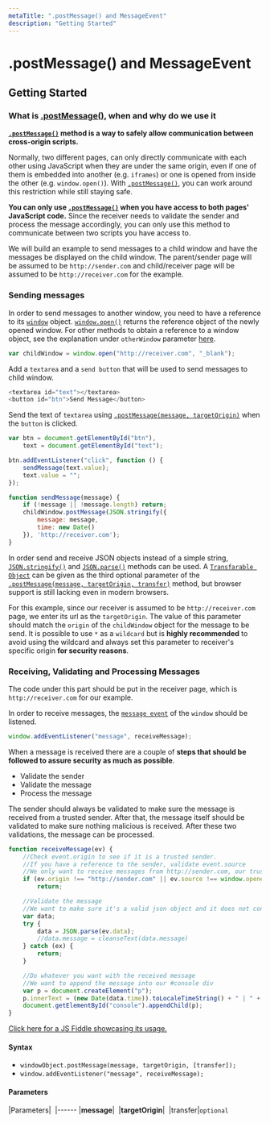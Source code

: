 ```yaml
---
metaTitle: ".postMessage() and MessageEvent"
description: "Getting Started"
---
```


# .postMessage() and MessageEvent



## Getting Started


### What is [.postMessage()](https://developer.mozilla.org/en-US/docs/Web/API/Window/postMessage), when and why do we use it

**[`.postMessage()`](https://developer.mozilla.org/en-US/docs/Web/API/Window/postMessage) method is a way to safely allow communication between cross-origin scripts.**

Normally, two different pages, can only directly communicate with each other using JavaScript when they are under the same origin, even if one of them is embedded into another (e.g. `iframes`) or one is opened from inside the other (e.g. `window.open()`). With [`.postMessage()`](https://developer.mozilla.org/en-US/docs/Web/API/Window/postMessage), you can work around this restriction while still staying safe.

**You can only use [`.postMessage()`](https://developer.mozilla.org/en-US/docs/Web/API/Window/postMessage) when you have access to both pages' JavaScript code.** Since the receiver needs to validate the sender and process the message accordingly, you can only use this method to communicate between two scripts you have access to.

We will build an example to send messages to a child window and have the messages be displayed on the child window. The parent/sender page will be assumed to be `http://sender.com` and child/receiver page will be assumed to be `http://receiver.com` for the example.

### Sending messages

In order to send messages to another window, you need to have a reference to its [`window`](https://developer.mozilla.org/en-US/docs/Web/API/Window) object. [`window.open()`](https://developer.mozilla.org/en-US/docs/Web/API/Window/open) returns the reference object of the newly opened window. For other methods to obtain a reference to a window object, see the explanation under `otherWindow` parameter [here](https://developer.mozilla.org/en-US/docs/Web/API/Window/postMessage#Syntax).

```js
var childWindow = window.open("http://receiver.com", "_blank");

```

Add a `textarea` and a `send button` that will be used to send messages to child window.

```js
<textarea id="text"></textarea>
<button id="btn">Send Message</button>

```

Send the text of `textarea` using [`.postMessage(message, targetOrigin)`](https://developer.mozilla.org/en-US/docs/Web/API/Window/postMessage) when the `button` is clicked.

```js
var btn = document.getElementById("btn"),
    text = document.getElementById("text");

btn.addEventListener("click", function () {
    sendMessage(text.value);
    text.value = "";
});

function sendMessage(message) {
    if (!message || !message.length) return;
    childWindow.postMessage(JSON.stringify({
        message: message,
        time: new Date()
    }), 'http://receiver.com');
}

```

In order send and receive JSON objects instead of a simple string, [`JSON.stringify()`](https://developer.mozilla.org/en/docs/Web/JavaScript/Reference/Global_Objects/JSON/stringify) and [`JSON.parse()`](https://developer.mozilla.org/en-US/docs/Web/JavaScript/Reference/Global_Objects/JSON/parse) methods can be used. A [`Transfarable Object`](https://developer.mozilla.org/en-US/docs/Web/API/Transferable) can be given as the third optional parameter of the [`.postMessage(message, targetOrigin, transfer)`](https://developer.mozilla.org/en-US/docs/Web/API/Window/postMessage) method, but browser support is still lacking even in modern browsers.

For this example, since our receiver is assumed to be `http://receiver.com` page, we enter its url as the `targetOrigin`. The value of this parameter should match the `origin` of the `childWindow` object for the message to be send. It is possible to use `*` as a `wildcard` but is **highly recommended** to avoid using the wildcard and always set this parameter to receiver's specific origin **for security reasons**.

### Receiving, Validating and Processing Messages

The code under this part should be put in the receiver page, which is `http://receiver.com` for our example.

In order to receive messages, the [`message event`](https://developer.mozilla.org/en-US/docs/Web/Events/message_webmessaging)  of the `window` should be listened.

```js
window.addEventListener("message", receiveMessage);

```

When a message is received there are a couple of **steps that should be followed to assure security as much as possible**.

- Validate the sender
- Validate the message
- Process the message

The sender should always be validated to make sure the message is received from a trusted sender. After that, the message itself should be validated to make sure nothing malicious is received. After these two validations, the message can be processed.

```js
function receiveMessage(ev) {
    //Check event.origin to see if it is a trusted sender.
    //If you have a reference to the sender, validate event.source
    //We only want to receive messages from http://sender.com, our trusted sender page.
    if (ev.origin !== "http://sender.com" || ev.source !== window.opener)
        return;

    //Validate the message
    //We want to make sure it's a valid json object and it does not contain anything malicious 
    var data;
    try {
        data = JSON.parse(ev.data);
        //data.message = cleanseText(data.message) 
    } catch (ex) {
        return;
    }

    //Do whatever you want with the received message
    //We want to append the message into our #console div
    var p = document.createElement("p");
    p.innerText = (new Date(data.time)).toLocaleTimeString() + " | " + data.message;
    document.getElementById("console").appendChild(p);
}

```

> 
[Click here for a JS Fiddle showcasing its usage.](https://jsfiddle.net/ozzan/6gjstodk/)




#### Syntax


- `windowObject.postMessage(message, targetOrigin, [transfer]);`
- `window.addEventListener("message", receiveMessage);`



#### Parameters


|Parameters| 
|------
|**message**| 
|**targetOrigin**| 
|transfer|`optional`

